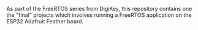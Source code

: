 As part of the FreeRTOS series from DigiKey, this repository contains one the "final" projects
which involves running a FreeRTOS application on the ESP32 Adafruit Feather board.